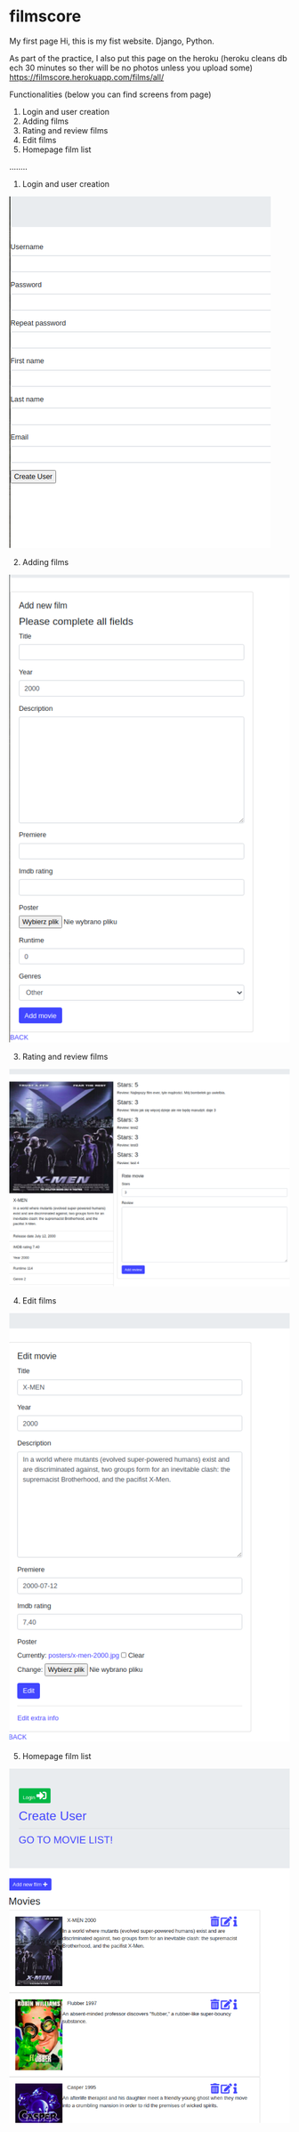 # filmscore
My first page
Hi, this is my fist website. Django, Python.

As part of the practice, I also put this page on the heroku (heroku cleans db ech 30 minutes so ther will be no photos unless you upload some)
https://filmscore.herokuapp.com/films/all/

Functionalities (below you can find screens from page)

1. Login and user creation
2. Adding films
3. Rating and review films
4. Edit films
5. Homepage film list

........

1. Login and user creation

![](fotordm/usercreate.png)

2. Adding films

![](fotordm/addfilm.png)

3. Rating and review films

![](fotordm/rateandreview.png)

4. Edit films

![](fotordm/editfilm.png)

5. Homepage film list

![](fotordm/homepage.png)

